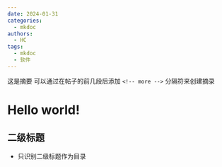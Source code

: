 ```yaml
---
date: 2024-01-31
categories:
  - mkdoc
authors:
  - HC
tags:
  - mkdoc
  - 软件
---
```

这是摘要 可以通过在帖子的前几段后添加 `<!-- more -->` 分隔符来创建摘录
<!-- more -->
# Hello world!


## 二级标题

- 只识别二级标题作为目录